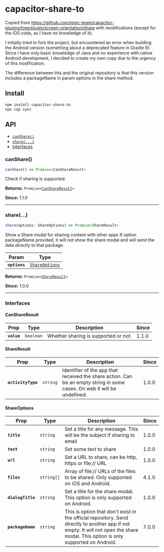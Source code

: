 # capacitor-share-to

Copied from https://github.com/ionic-team/capacitor-plugins/tree/plugin/screen-orientation/share with modifications (except for the iOS code, as I have no knowledge of it).


I initially tried to fork the project, but encountered an error when building the Android version (something about a deprecated feature in Gradle 9). Since I have only basic knowledge of Java and no experience with native Android development, I decided to create my own copy due to the urgency of this modification.

The difference between this and the original repository is that this version includes a packageName in param options in the share method.


## Install

```bash
npm install capacitor-share-to
npx cap sync
```

## API

<docgen-index>

* [`canShare()`](#canshare)
* [`share(...)`](#share)
* [Interfaces](#interfaces)

</docgen-index>

<docgen-api>
<!--Update the source file JSDoc comments and rerun docgen to update the docs below-->

### canShare()

```typescript
canShare() => Promise<CanShareResult>
```

Check if sharing is supported.

**Returns:** <code>Promise&lt;<a href="#canshareresult">CanShareResult</a>&gt;</code>

**Since:** 1.1.0

--------------------


### share(...)

```typescript
share(options: ShareOptions) => Promise<ShareResult>
```

Show a Share modal for sharing content with other apps
If option packageName provided, it will not show the share modal and will send the data directly to that package.

| Param         | Type                                                  |
| ------------- | ----------------------------------------------------- |
| **`options`** | <code><a href="#shareoptions">ShareOptions</a></code> |

**Returns:** <code>Promise&lt;<a href="#shareresult">ShareResult</a>&gt;</code>

**Since:** 1.0.0

--------------------


### Interfaces


#### CanShareResult

| Prop        | Type                 | Description                          | Since |
| ----------- | -------------------- | ------------------------------------ | ----- |
| **`value`** | <code>boolean</code> | Whether sharing is supported or not. | 1.1.0 |


#### ShareResult

| Prop               | Type                | Description                                                                                                              | Since |
| ------------------ | ------------------- | ------------------------------------------------------------------------------------------------------------------------ | ----- |
| **`activityType`** | <code>string</code> | Identifier of the app that received the share action. Can be an empty string in some cases. On web it will be undefined. | 1.0.0 |


#### ShareOptions

| Prop              | Type                  | Description                                                                                                                                                                        | Since |
| ----------------- | --------------------- | ---------------------------------------------------------------------------------------------------------------------------------------------------------------------------------- | ----- |
| **`title`**       | <code>string</code>   | Set a title for any message. This will be the subject if sharing to email                                                                                                          | 1.0.0 |
| **`text`**        | <code>string</code>   | Set some text to share                                                                                                                                                             | 1.0.0 |
| **`url`**         | <code>string</code>   | Set a URL to share, can be http, https or file:// URL                                                                                                                              | 1.0.0 |
| **`files`**       | <code>string[]</code> | Array of file:// URLs of the files to be shared. Only supported on iOS and Android.                                                                                                | 4.1.0 |
| **`dialogTitle`** | <code>string</code>   | Set a title for the share modal. This option is only supported on Android.                                                                                                         | 1.0.0 |
| **`packageName`** | <code>string</code>   | This is option that don't exist in the official repository. Send directly to another app if not empty. It will not open the share modal. This option is only supported on Android. | 7.0.0 |

</docgen-api>
